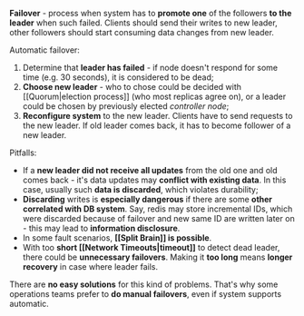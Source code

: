 **Failover** - process when system has to **promote one** of the followers **to the leader** when such failed. Clients should send their writes to new leader, other followers should start consuming data changes from new leader.

Automatic failover:
1. Determine that **leader has failed** - if node doesn't respond for some time (e.g. 30 seconds), it is considered to be dead;
2. **Choose new leader** - who to chose could be decided with [[Quorum|election process]] (who most replicas agree on), or a leader could be chosen by previously elected *controller node*;
3. **Reconfigure system** to the new leader. Clients have to send requests to the new leader. If old leader comes back, it has to become follower of a new leader.

Pitfalls:
- If a **new leader did not receive all updates** from the old one and old comes back - it's data updates may **conflict with existing data**. In this case, usually such **data is discarded**, which violates durability;
- **Discarding** writes is **especially dangerous** if there are some **other correlated with DB system**. Say, redis may store incremental IDs, which were discarded because of failover and new same ID are written later on - this may lead to **information disclosure**.
- In some fault scenarios, **[[Split Brain]] is possible**.
- With too **short [[Network Timeouts|timeout]]** to detect dead leader, there could be **unnecessary failovers**. Making it **too long** means **longer recovery** in case where leader fails.

There are **no easy solutions** for this kind of problems. That's why some operations teams prefer to **do manual failovers**, even if system supports automatic.
